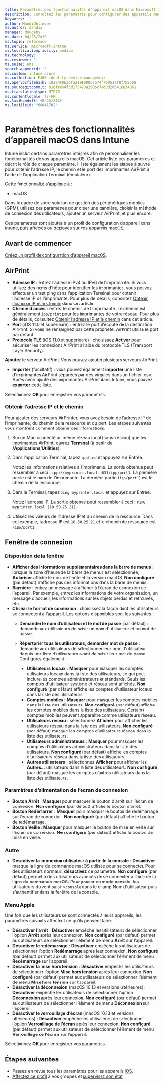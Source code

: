 ```yaml
---
title: Paramètres des fonctionnalités d’appareil macOS dans Microsoft Intune - Azure | Microsoft Docs
description: Consultez les paramètres pour configurer des appareils macOS pour AirPrint et personnalisez la fenêtre de connexion pour qu’elle affiche ou masque les boutons d’alimentation dans Microsoft Intune. Consultez les étapes à suivre pour obtenir les paramètres relatifs à l’adresse IP, au chemin et au port d’un serveur AirPrint dans votre réseau. Utilisez ces paramètres dans un profil de configuration d’appareil pour configurer les fonctionnalités d’un appareil macOS.
keywords: ''
author: MandiOhlinger
ms.author: mandia
manager: dougeby
ms.date: 04/23/2019
ms.topic: reference
ms.service: microsoft-intune
ms.localizationpriority: medium
ms.technology: ''
ms.reviewer: ''
ms.suite: ems
search.appverid: ''
ms.custom: intune-azure
ms.collection: M365-identity-device-management
ms.openlocfilehash: 1826498b3bfa2191900d7574f79051af8f758558
ms.sourcegitcommit: 916fed64f3d173498a2905c7ed8d2d6416e34061
ms.translationtype: MTE75
ms.contentlocale: fr-FR
ms.lasthandoff: 05/23/2019
ms.locfileid: "66041702"
---
```

# <a name="macos-device-feature-settings-in-intune"></a>Paramètres des fonctionnalités d’appareil macOS dans Intune

Intune inclut certains paramètres intégrés afin de personnaliser les fonctionnalités de vos appareils macOS. Cet article liste ces paramètres et décrit le rôle de chaque paramètre. Il liste également les étapes à suivre pour obtenir l’adresse IP, le chemin et le port des imprimantes AirPrint à l’aide de l’application Terminal (émulateur).

Cette fonctionnalité s’applique à :

- macOS

Dans le cadre de votre solution de gestion des périphériques mobiles (GPM), utilisez ces paramètres pour créer une bannière, choisir la méthode de connexion des utilisateurs, ajouter un serveur AirPrint, et plus encore.

Ces paramètres sont ajoutés à un profil de configuration d’appareil dans Intune, puis affectés ou déployés sur vos appareils macOS.

## <a name="before-you-begin"></a>Avant de commencer

[Créez un profil de configuration d’appareil macOS](device-features-configure.md).

## <a name="airprint"></a>AirPrint

- **Adresse IP** : entrez l’adresse IPv4 ou IPv6 de l’imprimante. Si vous utilisez des noms d’hôte pour identifier les imprimantes, vous pouvez effectuer un test ping dans l’application Terminal pour obtenir l’adresse IP de l’imprimante. Pour plus de détails, consultez [Obtenir l’adresse IP et le chemin](#get-the-ip-address-and-path) dans cet article.
- **Chemin d’accès** : entrez le chemin de l’imprimante. Le chemin est généralement `ipp/print` pour les imprimantes de votre réseau. Pour plus de détails, consultez [Obtenir l’adresse IP et le chemin](#get-the-ip-address-and-path) dans cet article.
- **Port** (iOS 11.0 et supérieure) : entrez le port d’écoute de la destination AirPrint. Si vous ne renseignez pas cette propriété, AirPrint utilise le port par défaut.
- **Protocole TLS** (iOS 11.0 et supérieure) : choisissez **Activer** pour sécuriser les connexions AirPrint à l’aide du protocole TLS (Transport Layer Security).

**Ajoutez** le serveur AirPrint. Vous pouvez ajouter plusieurs serveurs AirPrint.

- **Importer** (facultatif) : vous pouvez également **importer** une liste d’imprimantes AirPrint séparées par des virgules dans un fichier .csv. Après avoir ajouté des imprimantes AirPrint dans Intune, vous pouvez **exporter** cette liste.

Sélectionnez **OK** pour enregistrer vos paramètres.

### <a name="get-the-ip-address-and-path"></a>Obtenir l’adresse IP et le chemin

Pour ajouter des serveurs AirPrinter, vous avez besoin de l’adresse IP de l’imprimante, du chemin de la ressource et du port. Les étapes suivantes vous montrent comment obtenir ces informations.

1. Sur un Mac connecté au même réseau local (sous-réseau) que les imprimantes AirPrint, ouvrez **Terminal** (à partir de **/Applications/Utilities**).
2. Dans l’application Terminal, tapez `ippfind` et appuyez sur Entrée.

    Notez les informations relatives à l’imprimante. La sortie obtenue peut ressembler à ceci : `ipp://myprinter.local.:631/ipp/port1`. La première partie est le nom de l’imprimante. La dernière partie (`ipp/port1`) est le chemin de la ressource.

3. Dans le Terminal, tapez `ping myprinter.local` et appuyez sur Entrée.

   Notez l’adresse IP. La sortie obtenue peut ressembler à ceci : `PING myprinter.local (10.50.25.21)`.

4. Utilisez les valeurs de l’adresse IP et du chemin de la ressource. Dans cet exemple, l’adresse IP est `10.50.25.21` et le chemin de ressource est `/ipp/port1`.

## <a name="login-window"></a>Fenêtre de connexion

### <a name="window-layout"></a>Disposition de la fenêtre

- **Afficher des informations supplémentaires dans la barre de menus** : lorsque la zone d’heure de la barre de menus est sélectionnée, **Autoriser** affiche le nom de l’hôte et la version macOS. **Non configuré** (par défaut) n’affiche pas ces informations dans la barre de menus.
- **Bannière** : entrez un message à afficher à l’écran de connexion de l’appareil. Par exemple, entrez les informations de votre organisation, un message d’accueil, les informations sur les objets perdus et retrouvés, etc.
- **Choisir le format de connexion** : choisissez la façon dont les utilisateurs se connectent à l’appareil. Les options disponibles sont les suivantes :
  - **Demander le nom d’utilisateur et le mot de passe** (par défaut) : demande aux utilisateurs de saisir un nom d'utilisateur et un mot de passe.
  - **Répertorier tous les utilisateurs, demander mot de passe** : demande aux utilisateurs de sélectionner leur nom d'utilisateur depuis une liste d’utilisateurs avant de saisir leur mot de passe. Configurez également :

    - **Utilisateurs locaux** : **Masquer** pour masquer les comptes utilisateurs locaux dans la liste des utilisateurs, ce qui peut inclure les comptes administrateurs et standards. Seuls les comptes d'utilisateur système et réseau sont affichés. **Non configuré** (par défaut) affiche les comptes d'utilisateur locaux dans la liste des utilisateurs.
    - **Comptes mobiles** : **Masquer** pour masquer les comptes mobiles dans la liste des utilisateurs. **Non configuré** (par défaut) affiche les comptes mobiles dans la liste des utilisateurs. Certains comptes mobiles peuvent apparaître comme utilisateurs réseau.
    - **Utilisateurs réseau** : sélectionnez **Afficher** pour afficher les utilisateurs réseau dans la liste des utilisateurs. **Non configuré** (par défaut) masque les comptes d’utilisateurs réseau dans la liste des utilisateurs.
    - **Utilisateurs administrateurs** : **Masquer** pour masquer les comptes d’utilisateurs administrateurs dans la liste des utilisateurs. **Non configuré** (par défaut) affiche les comptes d’utilisateurs réseau dans la liste des utilisateurs.
    - **Autres utilisateurs** : sélectionnez **Afficher** pour afficher les **Autres...** utilisateurs dans la liste des utilisateurs. **Non configuré** (par défaut) masque les comptes d’autres utilisateurs dans la liste des utilisateurs.

### <a name="login-screen-power-settings"></a>Paramètres d’alimentation de l’écran de connexion

- **Bouton Arrêt** : **Masquer** pour masquer le bouton d’arrêt sur l’écran de connexion. **Non configuré** (par défaut) affiche le bouton d’arrêt.
- **Bouton Redémarrer** : **Masquer** pour masquer le bouton de redémarrage sur l’écran de connexion. **Non configuré** (par défaut) affiche le bouton de redémarrage.
- **Bouton Veille** : **Masquer** pour masquer le bouton de mise en veille sur l’écran de connexion. **Non configuré** (par défaut) affiche le bouton de mise en veille.

### <a name="other"></a>Autre

- **Désactiver la connexion utilisateur à partir de la console** : **Désactiver** masque la ligne de commande macOS utilisée pour se connecter. Pour des utilisateurs normaux, **désactivez** ce paramètre. **Non configuré** (par défaut) permet à des utilisateurs avancés de se connecter à l’aide de la ligne de commande macOS. Pour passer en mode console, les utilisateurs doivent saisir `>console` dans le champ Nom d'utilisateur puis s’authentifier dans la fenêtre de la console.

### <a name="apple-menu"></a>Menu Apple

Une fois que les utilisateurs se sont connectés à leurs appareils, les paramètres suivants affectent ce qu’ils peuvent faire.

- **Désactiver l’arrêt** : **Désactiver** empêche les utilisateurs de sélectionner l’option **Arrêt** après leur connexion. **Non configuré** (par défaut) permet aux utilisateurs de sélectionner l’élément de menu **Arrêt** sur l’appareil.
- **Désactiver le redémarrage** : **Désactiver** empêche les utilisateurs de sélectionner l’option **Redémarrage** après leur connexion. **Non configuré** (par défaut) permet aux utilisateurs de sélectionner l’élément de menu **Redémarrage** sur l’appareil.
- **Désactiver la mise hors tension** : **Désactiver** empêche les utilisateurs de sélectionner l’option **Mise hors tension** après leur connexion. **Non configuré** (par défaut) permet aux utilisateurs de sélectionner l’élément de menu **Mise hors tension** sur l’appareil.
- **Désactiver la déconnexion** (macOS 10.13 et versions ultérieures) : **Désactiver** empêche les utilisateurs de sélectionner l’option **Déconnexion** après leur connexion. **Non configuré** (par défaut) permet aux utilisateurs de sélectionner l’élément de menu **Déconnexion** sur l’appareil.
- **Désactiver le verrouillage d’écran** (macOS 10.13 et versions ultérieures) : **Désactiver** empêche les utilisateurs de sélectionner l’option **Verrouillage de l’écran** après leur connexion. **Non configuré** (par défaut) permet aux utilisateurs de sélectionner l’élément de menu **Verrouillage de l’écran** sur l’appareil.

Sélectionnez **OK** pour enregistrer vos paramètres.

## <a name="next-steps"></a>Étapes suivantes

- Passez en revue tous les paramètres pour les appareils [iOS](ios-device-features-settings.md).
- [Affectez ce profil](device-profile-assign.md) à vos groupes et [supervisez son état](device-profile-monitor.md).

